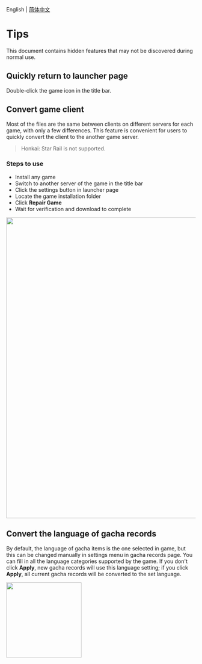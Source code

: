 English | [简体中文](./Tips.zh-CN.md)

# Tips

This document contains hidden features that may not be discovered during normal use.


## Quickly return to launcher page

Double-click the game icon in the title bar.


## Convert game client

Most of the files are the same between clients on different servers for each game, with only a few differences. This feature is convenient for users to quickly convert the client to the another game server.

> Honkai: Star Rail is not supported.

### Steps to use

- Install any game
- Switch to another server of the game in the title bar
- Click the settings button in launcher page
- Locate the game installation folder
- Click **Repair Game**
- Wait for verification and download to complete

<img src="https://user-images.githubusercontent.com/61003590/259001799-8ae65395-58a3-48b0-a1e8-8e2cf6e351f7.png" width="800px" />


## Convert the language of gacha records

By default, the language of gacha items is the one selected in game, but this can be changed manually in settings menu in gacha records page. You can fill in all the language categories supported by the game. If you don't click **Apply**, new gacha records will use this language setting; if you click **Apply**, all current gacha records will be converted to the set language.

<img src="https://user-images.githubusercontent.com/61003590/259004675-7d67e320-6e7e-469e-b404-58669f42491f.png" width="200px" />

